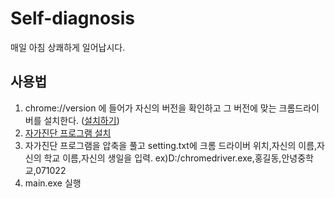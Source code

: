 # Self-diagnosis
매일 아침 상쾌하게 일어납시다.

## 사용법
1. chrome://version 에 들어가 자신의 버전을 확인하고 그 버전에 맞는 크롬드라이버를 설치한다. ([설치하기](https://sites.google.com/a/chromium.org/chromedriver/downloads))
2. [자가진단 프로그램 설치](https://github.com/1-EXON/Self-diagnosis/releases/download/v1.0/file.zip)
2. 자가진단 프로그램을 압축을 풀고 setting.txt에 크롬 드라이버 위치,자신의 이름,자신의 학교 이름,자신의 생일을 입력.
ex)D:/chromedriver.exe,홍길동,안녕중학교,071022
3. main.exe 실행
